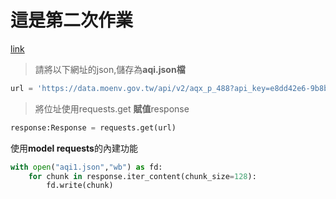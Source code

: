 # 這是第二次作業

[link](./homework2.ipynb)

> 請將以下網址的json,儲存為**aqi.json檔**
```python
url = 'https://data.moenv.gov.tw/api/v2/aqx_p_488?api_key=e8dd42e6-9b8b-43f8-991e-b3dee723a52d&limit=1000&sort=datacreationdate desc&format=JSON'
```
>將位址使用requests.get **賦值**response

```python
response:Response = requests.get(url)
```

使用**model requests**的內建功能
```python
with open("aqi1.json","wb") as fd:
    for chunk in response.iter_content(chunk_size=128):
        fd.write(chunk)
```